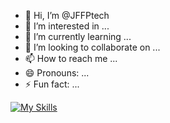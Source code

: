 - 👋 Hi, I’m @JFFPtech
- 👀 I’m interested in ...
- 🌱 I’m currently learning ...
- 💞️ I’m looking to collaborate on ...
- 📫 How to reach me ...
- 😄 Pronouns: ...
- ⚡ Fun fact: ...

[![My Skills](https://skillicons.dev/icons?i=js,html,css,aws,c,discord,py,vscode)](https://skillicons.dev)
